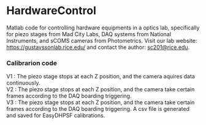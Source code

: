# HardwareControl
Matlab code for controlling hardware equipments in a optics lab, specifically for piezo stages from Mad City Labs, DAQ systems from National Instruments, and sCOMS cameras from Photometrics.
Visit our lab website: https://gustavssonlab.rice.edu/ and contact the author: sc201@rice.edu.

### Calibrarion code
V1 : The piezo stage stops at each Z position, and the camera aquires data continuously.\
V2 : The piezo stage stops at each Z position, and the camera take certain frames according to the DAQ boarding triggering.\
V3 : The piezo stage stops at each Z position, and the camera take certain frames according to the DAQ boarding triggering.
A csv file is generated and saved for EasyDHPSF calibrations.

